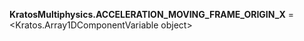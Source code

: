 **KratosMultiphysics.ACCELERATION_MOVING_FRAME_ORIGIN_X** =
<Kratos.Array1DComponentVariable object>


